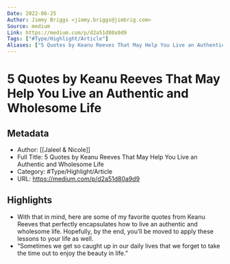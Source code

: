 ```yaml
---
Date: 2022-06-25
Author: Jimmy Briggs <jimmy.briggs@jimbrig.com>
Source: medium
Link: https://medium.com/p/d2a51d80a9d9
Tags: ["#Type/Highlight/Article"]
Aliases: ["5 Quotes by Keanu Reeves That May Help You Live an Authentic and Wholesome Life", "5 Quotes by Keanu Reeves That May Help You Live an Authentic and Wholesome Life"]
---
```

# 5 Quotes by Keanu Reeves That May Help You Live an Authentic and Wholesome Life

## Metadata
- Author: [[Jaleel & Nicole]]
- Full Title: 5 Quotes by Keanu Reeves That May Help You Live an Authentic and Wholesome Life
- Category: #Type/Highlight/Article
- URL: https://medium.com/p/d2a51d80a9d9

## Highlights
- With that in mind, here are some of my favorite quotes from Keanu Reeves that perfectly encapsulates how to live an authentic and wholesome life. Hopefully, by the end, you’ll be moved to apply these lessons to your life as well.
- “Sometimes we get so caught up in our daily lives that we forget to take the time out to enjoy the beauty in life.”
